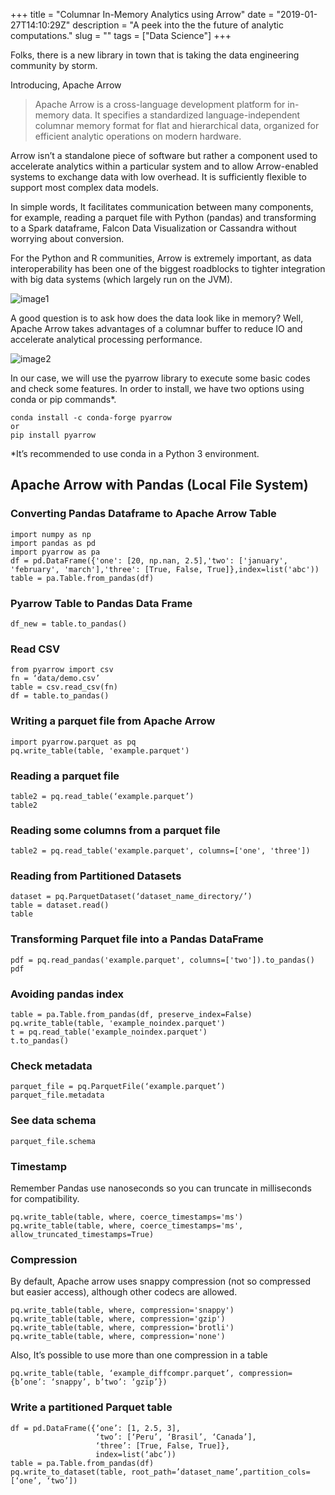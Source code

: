 +++
title = "Columnar In-Memory Analytics using Arrow"
date = "2019-01-27T14:10:29Z"
description = "A peek into the the future of analytic computations."
slug = ""
tags = ["Data Science"]
+++

Folks, there is a new library in town that is taking the data engineering community by storm.

Introducing, Apache Arrow

> Apache Arrow is a cross-language development platform for in-memory data. It specifies a standardized language-independent
columnar memory format for flat and hierarchical data, organized for efficient analytic operations on modern hardware.

Arrow isn’t a standalone piece of software but rather a component used to accelerate analytics within a particular system and to allow Arrow-enabled systems to exchange data with low overhead. It is sufficiently flexible to support most complex data models.

In simple words, It facilitates communication between many components, for example, reading a parquet file with Python (pandas) and transforming to a Spark dataframe, Falcon Data Visualization or Cassandra without worrying about conversion.

For the Python and R communities, Arrow is extremely important, as data interoperability has been one of the biggest roadblocks to tighter integration with big data systems (which largely run on the JVM).

![image1](https://cdn-images-1.medium.com/max/1600/1*Q-5NKsHXBZ5glJmi_ifRpg.png)


A good question is to ask how does the data look like in memory? Well, Apache Arrow takes advantages of a columnar buffer to reduce IO and accelerate analytical processing performance.

![image2](https://arrow.apache.org/img/simd.png)

In our case, we will use the pyarrow library to execute some basic codes and check some features. In order to install, we have two options using conda or pip commands*.

```
conda install -c conda-forge pyarrow
or
pip install pyarrow
```
*It’s recommended to use conda in a Python 3 environment.

## Apache Arrow with Pandas (Local File System)

### Converting Pandas Dataframe to Apache Arrow Table
```
import numpy as np
import pandas as pd
import pyarrow as pa
df = pd.DataFrame({'one': [20, np.nan, 2.5],'two': ['january', 'february', 'march'],'three': [True, False, True]},index=list('abc'))
table = pa.Table.from_pandas(df)
```

### Pyarrow Table to Pandas Data Frame
```
df_new = table.to_pandas()
```

### Read CSV

```
from pyarrow import csv
fn = ‘data/demo.csv’
table = csv.read_csv(fn)
df = table.to_pandas()
```

### Writing a parquet file from Apache Arrow

```
import pyarrow.parquet as pq
pq.write_table(table, 'example.parquet')
```
### Reading a parquet file

```
table2 = pq.read_table(‘example.parquet’)
table2
```

### Reading some columns from a parquet file

```
table2 = pq.read_table('example.parquet', columns=['one', 'three'])
```

### Reading from Partitioned Datasets

```
dataset = pq.ParquetDataset(‘dataset_name_directory/’)
table = dataset.read()
table
```

### Transforming Parquet file into a Pandas DataFrame

```
pdf = pq.read_pandas('example.parquet', columns=['two']).to_pandas()
pdf
```

### Avoiding pandas index

```
table = pa.Table.from_pandas(df, preserve_index=False)
pq.write_table(table, 'example_noindex.parquet')
t = pq.read_table('example_noindex.parquet')
t.to_pandas()
```
### Check metadata

```
parquet_file = pq.ParquetFile(‘example.parquet’)
parquet_file.metadata
```
### See data schema

```
parquet_file.schema
```
### Timestamp

Remember Pandas use nanoseconds so you can truncate in milliseconds for compatibility.

```
pq.write_table(table, where, coerce_timestamps='ms')
pq.write_table(table, where, coerce_timestamps='ms', allow_truncated_timestamps=True)
```
### Compression

By default, Apache arrow uses snappy compression (not so compressed but easier access), although other codecs are allowed.

```
pq.write_table(table, where, compression='snappy')
pq.write_table(table, where, compression='gzip')
pq.write_table(table, where, compression='brotli')
pq.write_table(table, where, compression='none')
```
Also, It’s possible to use more than one compression in a table

```
pq.write_table(table, ‘example_diffcompr.parquet’, compression={b’one’: ‘snappy’, b’two’: ‘gzip’})
```

### Write a partitioned Parquet table

```
df = pd.DataFrame({‘one’: [1, 2.5, 3],
                   ‘two’: [‘Peru’, ‘Brasil’, ‘Canada’],
                   ‘three’: [True, False, True]},
                   index=list(‘abc’))
table = pa.Table.from_pandas(df)
pq.write_to_dataset(table, root_path=’dataset_name’,partition_cols=[‘one’, ‘two’])
```
